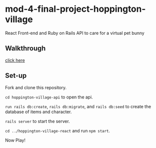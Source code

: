 # mod-4-final-project-hoppington-village
React Front-end and Ruby on Rails API to care for a virtual pet bunny

## Walkthrough
[click here](https://youtu.be/NOLy9hjBR6U)

## Set-up
Fork and clone this repository.

`cd hoppington-village-api` to open the api.

`run rails db:create`, `rails db:migrate`, and `rails db:seed` to create the database of items and character.

`rails server` to start the server.

`cd ../hoppington-village-react` and run `npm start`.

Now Play!
